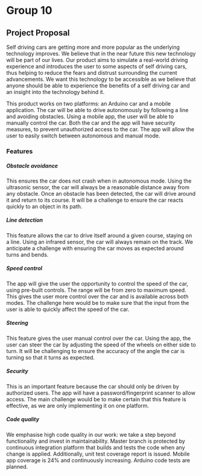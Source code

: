 # Group 10

## Project Proposal

Self driving cars are getting more and more popular as the underlying technology improves. We believe that in the near future this new technology will be part of our lives. Our product aims to simulate a real-world driving experience and introduces the user to some aspects of self driving cars, thus helping to reduce the fears and distrust surrounding the current advancements. We want this technology to be accessible as we believe that anyone should be able to experience the benefits of a self driving car and an insight into the technology behind it.

This product works on two platforms: an Arduino car and a mobile application.
The car will be able to drive autonomously by following a line and avoiding obstacles. Using a mobile app, the user will be able to manually control the car. Both the car and the app will have security measures, to prevent unauthorized access to the car. The app will allow the user to easily switch between autonomous and manual mode.


### Features
##### Obstacle avoidance
This ensures the car does not crash when in autonomous mode. Using the ultrasonic sensor, the car will always be a reasonable distance away from any obstacle. Once an obstacle has been detected, the car will drive around it and return to its course. It will be a challenge to ensure the car reacts quickly to an object in its path.

##### Line detection
This feature allows the car to drive itself around a given course, staying on a line. Using an infrared sensor, the car will always remain on the track. We anticipate a challenge with ensuring the car moves as expected around turns and bends.

##### Speed control
The app will give the user the opportunity to control the speed of the car, using pre-built controls. The range will be from zero to maximum speed. This gives the user more control over the car and is available across both modes. The challenge here would be to make sure that the input from the user is able to quickly affect the speed of the car.

##### Steering
This feature gives the user manual control over the car. Using the app, the user can steer the car by adjusting the speed of the wheels on either side to turn. It will be challenging to ensure the accuracy of the angle the car is turning so that it turns as expected.

##### Security
This is an important feature because the car should only be driven by authorized users. The app will have a password/fingerprint scanner to allow access. The main challenge would be to make certain that this feature is effective, as we are only implementing it on one platform.

##### Code quality
We emphasise high code quality in our work: we take a step beyond functionality and invest in maintainability. Master branch is protected by continuous integration platform that builds and tests the code when any change is applied. Additionally, unit test coverage report is issued. Mobile app coverage is 24% and continuously increasing. Arduino code tests are planned.

